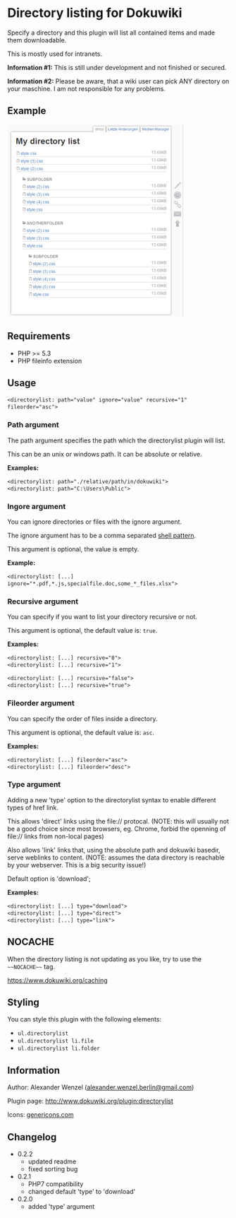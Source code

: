 # Directory listing for Dokuwiki

Specify a directory and this plugin will list all contained items and made them downloadable.

This is mostly used for intranets.

**Information #1:** This is still under development and not finished or secured.

**Information #2:** Please be aware, that a wiki user can pick ANY directory on your maschine. I am not responsible for any problems.

## Example

![Image](example1.png?raw=true)

## Requirements

  * PHP >= 5.3
  * PHP fileinfo extension

## Usage

````
<directorylist: path="value" ignore="value" recursive="1" fileorder="asc">
````

### Path argument

The path argument specifies the path which the directorylist plugin will list.

This can be an unix or windows path. It can be absolute or relative.

**Examples:**

````
<directorylist: path="./relative/path/in/dokuwiki">
<directorylist: path="C:\Users\Public">
````

### Ingore argument

You can ignore directories or files with the ignore argument.

The ignore argument has to be a comma separated [shell pattern](http://www.php.net/manual/en/function.fnmatch.php).

This argument is optional, the  value is empty.

**Example:**

````
<directorylist: [...] ignore="*.pdf,*.js,specialfile.doc,some_*_files.xlsx">
````

### Recursive argument

You can specify if you want to list your directory recursive or not.

This argument is optional, the default value is: ``true``.

**Examples:**

````
<directorylist: [...] recursive="0">
<directorylist: [...] recursive="1">
````

````
<directorylist: [...] recursive="false">
<directorylist: [...] recursive="true">
````

### Fileorder argument

You can specify the order of files inside a directory.

This argument is optional, the default value is: ``asc``.

**Examples:**

````
<directorylist: [...] fileorder="asc">
<directorylist: [...] fileorder="desc">
````

### Type argument

Adding a new 'type' option to the directorylist syntax to enable different types of href link.

This allows 'direct' links using the file:// protocal.
(NOTE: this will usually not be a good choice since most browsers, eg. Chrome, forbid the openning of file:// links from non-local pages)

Also allows 'link' links that, using the absolute path and dokuwiki basedir, serve weblinks to content.
(NOTE: assumes the data directory is reachable by your webserver. This is a big security issue!)

Default option is 'download';

**Examples:**

````
<directorylist: [...] type="download">
<directorylist: [...] type="direct">
<directorylist: [...] type="link">
````

## NOCACHE

When the directory listing is not updating as you like, try to use the ``~~NOCACHE~~`` tag.

https://www.dokuwiki.org/caching

## Styling

You can style this plugin with the following elements:

  * ``ul.directorylist``
  * ``ul.directorylist li.file``
  * ``ul.directorylist li.folder``

## Information

Author: Alexander Wenzel (alexander.wenzel.berlin@gmail.com)

Plugin page: http://www.dokuwiki.org/plugin:directorylist

Icons: [genericons.com](http://genericons.com)

## Changelog
* 0.2.2
    * updated readme
    * fixed sorting bug
* 0.2.1
    * PHP7 compatibility
    * changed default 'type' to 'download'
* 0.2.0
    * added 'type' argument